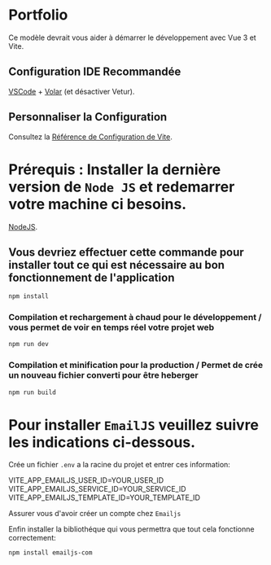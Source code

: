 # Portfolio

Ce modèle devrait vous aider à démarrer le développement avec Vue 3 et Vite.

## Configuration IDE Recommandée

[VSCode](https://code.visualstudio.com/) + [Volar](https://marketplace.visualstudio.com/items?itemName=Vue.volar) (et désactiver Vetur).

## Personnaliser la Configuration

Consultez la [Référence de Configuration de Vite](https://vite.dev/config/).

# Prérequis : Installer la dernière version de `Node JS` et redemarrer votre machine ci besoins.

[NodeJS](https://nodejs.org/fr/download).

## Vous devriez effectuer cette commande pour installer tout ce qui est nécessaire au bon fonctionnement de l'application 

```sh
npm install
```

### Compilation et rechargement à chaud pour le développement / vous permet de voir en temps réel votre projet web

```sh
npm run dev
```

### Compilation et minification pour la production / Permet de crée un nouveau fichier converti pour être heberger

```sh
npm run build
```
# Pour installer `EmailJS` veuillez suivre les indications ci-dessous.

Crée un fichier `.env` a la racine du projet et entrer ces information:

VITE_APP_EMAILJS_USER_ID=YOUR_USER_ID
VITE_APP_EMAILJS_SERVICE_ID=YOUR_SERVICE_ID
VITE_APP_EMAILJS_TEMPLATE_ID=YOUR_TEMPLATE_ID

Assurer vous d'avoir créer un compte chez `Emailjs`

Enfin installer la bibliothéque qui vous permettra que tout cela fonctionne correctement:

```sh
npm install emailjs-com
```